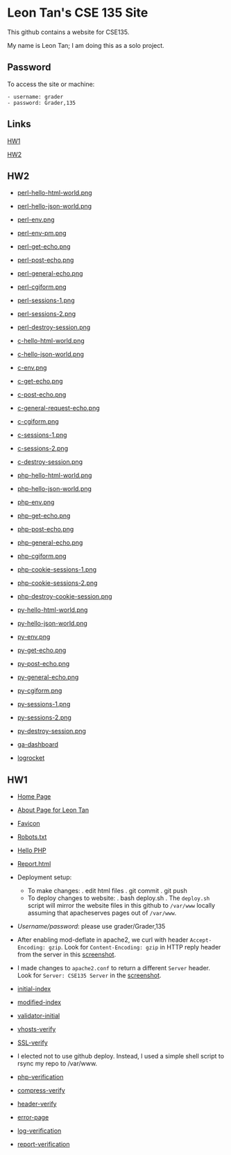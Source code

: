 # Leon Tan's CSE 135 Site

This github contains a website for CSE135.

My name is Leon Tan; I am doing this as a solo project.

## Password

To access the site or machine:

	- username: grader
	- password: Grader,135

## Links

[HW1](#hw1)

[HW2](#hw2)

## HW2
* [perl-hello-html-world.png](http://cse135byleon.site/screenshots.hw2/perl-hello-html-world.png)
* [perl-hello-json-world.png](http://cse135byleon.site/screenshots.hw2/perl-hello-json-world.png)
* [perl-env.png](http://cse135byleon.site/screenshots.hw2/perl-env.png)
* [perl-env-pm.png](http://cse135byleon.site/screenshots.hw2/perl-env-pm.png)
* [perl-get-echo.png](http://cse135byleon.site/screenshots.hw2/perl-get-echo.png)
* [perl-post-echo.png](http://cse135byleon.site/screenshots.hw2/perl-post-echo.png)
* [perl-general-echo.png](http://cse135byleon.site/screenshots.hw2/perl-general-echo.png)
* [perl-cgiform.png](http://cse135byleon.site/screenshots.hw2/perl-cgiform.png)
* [perl-sessions-1.png](http://cse135byleon.site/screenshots.hw2/perl-sessions-1.png)
* [perl-sessions-2.png](http://cse135byleon.site/screenshots.hw2/perl-sessions-2.png)
* [perl-destroy-session.png](http://cse135byleon.site/screenshots.hw2/perl-destroy-session.png)

* [c-hello-html-world.png](http://cse135byleon.site/screenshots.hw2/c-hello-html-world.png)
* [c-hello-json-world.png](http://cse135byleon.site/screenshots.hw2/c-hello-json-world.png)
* [c-env.png](http://cse135byleon.site/screenshots.hw2/c-env.png)
* [c-get-echo.png](http://cse135byleon.site/screenshots.hw2/c-get-echo.png)
* [c-post-echo.png](http://cse135byleon.site/screenshots.hw2/c-post-echo.png)
* [c-general-request-echo.png](http://cse135byleon.site/screenshots.hw2/c-general-request-echo.png)
* [c-cgiform.png](http://cse135byleon.site/screenshots.hw2/c-cgiform.png)
* [c-sessions-1.png](http://cse135byleon.site/screenshots.hw2/c-sessions-1.png)
* [c-sessions-2.png](http://cse135byleon.site/screenshots.hw2/c-sessions-2.png)
* [c-destroy-session.png](http://cse135byleon.site/screenshots.hw2/c-destroy-session.png)

* [php-hello-html-world.png](http://cse135byleon.site/screenshots.hw2/php-hello-html-world.png)
* [php-hello-json-world.png](http://cse135byleon.site/screenshots.hw2/php-hello-json-world.png)
* [php-env.png](http://cse135byleon.site/screenshots.hw2/php-env.png)
* [php-get-echo.png](http://cse135byleon.site/screenshots.hw2/php-get-echo.png)
* [php-post-echo.png](http://cse135byleon.site/screenshots.hw2/php-post-echo.png)
* [php-general-echo.png](http://cse135byleon.site/screenshots.hw2/php-general-echo.png)
* [php-cgiform.png](http://cse135byleon.site/screenshots.hw2/php-cgiform.png)
* [php-cookie-sessions-1.png](http://cse135byleon.site/screenshots.hw2/php-cookie-sessions-1.png)
* [php-cookie-sessions-2.png](http://cse135byleon.site/screenshots.hw2/php-cookie-sessions-2.png)
* [php-destroy-cookie-session.png](http://cse135byleon.site/screenshots.hw2/php-destroy-cookie-session.png)

* [py-hello-html-world.png](http://cse135byleon.site/screenshots.hw2/py-hello-html-world.png)
* [py-hello-json-world.png](http://cse135byleon.site/screenshots.hw2/py-hello-json-world.png)
* [py-env.png](http://cse135byleon.site/screenshots.hw2/py-env.png)
* [py-get-echo.png](http://cse135byleon.site/screenshots.hw2/py-get-echo.png)
* [py-post-echo.png](http://cse135byleon.site/screenshots.hw2/py-post-echo.png)
* [py-general-echo.png](http://cse135byleon.site/screenshots.hw2/py-general-echo.png)
* [py-cgiform.png](http://cse135byleon.site/screenshots.hw2/py-cgiform.png)
* [py-sessions-1.png](http://cse135byleon.site/screenshots.hw2/py-sessions-1.png)
* [py-sessions-2.png](http://cse135byleon.site/screenshots.hw2/py-sessions-2.png)
* [py-destroy-session.png](http://cse135byleon.site/screenshots.hw2/py-destroy-session.png)

* [ga-dashboard](http://cse135byleon.site/screenshots.hw2/ga-dashboard.png)

* [logrocket](http://cse135byleon.site/screenshots.hw2/logrocket.png)



## HW1

* [Home Page](http://cse135byleon.site/)

* [About Page for Leon Tan](http://cse135byleon/members/leontan.html)

* [Favicon](http://cse135byleon.site/favicon.ico)

* [Robots.txt](http://cse135byleon.site/rebots.txt)

* [Hello PHP](http://cse135byleon.site/hello.php)

* [Report.html](http://cse135byleon.site/report.html)

* Deployment setup:
   - To make changes:
       . edit html files
       . git commit
       . git push
   - To deploy changes to website:
       . bash deploy.sh
       . The `deploy.sh` script will mirror the website files in this
         github to `/var/www` locally assuming that apacheserves pages
	 out of `/var/www`.

* *Username/password*: please use grader/Grader,135

* After enabling mod-deflate in apache2, we curl with header
   `Accept-Encoding: gzip`. Look for `Content-Encoding: gzip` in HTTP
   reply header from the server in this
   [screenshot](http://cse135byleon.site/screenshots.hw1/compression-verify.png).

* I made changes to `apache2.conf` to return a different `Server`
   header.  Look for `Server: CSE135 Server` in the
   [screenshot](http://cse135byleon.site/screenshots.hw1/header-verify.png).

* [initial-index](http://cse135byleon.site/screenshots.hw1/initial-index.jpg)

* [modified-index](http://cse135byleon.site/screenshots.hw1/modified-index.png)

* [validator-initial](http://cse135byleon.site/screenshots.hw1/validator-initial.png)

* [vhosts-verify](http://cse135byleon.site/screenshots.hw1/vhosts-verify.png)

* [SSL-verify](http://cse135byleon.site/screenshots.hw1/SSL-verify.png)

* I elected not to use github deploy. Instead, I used a simple shell script to rsync
    my repo to /var/www.

* [php-verification](http://cse135byleon.site/screenshots.hw1/php-verification.jpg)

* [compress-verify](http://cse135byleon.site/screenshots.hw1/compress-verify.png)

* [header-verify](http://cse135byleon.site/screenshots.hw1/header-verify.png)

* [error-page](http://cse135byleon.site/screenshots.hw1/error-page.png)

* [log-verification](http://cse135byleon.site/screenshots.hw1/log-verification.png)

* [report-verification](http://cse135byleon.site/screenshots.hw1/report-verification.png)
